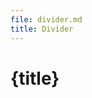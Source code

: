 ```yaml
---
file: divider.md
title: Divider
---
```


<script>
    import {Divider} from '$lib'
</script>

# {title}

<Divider/>
